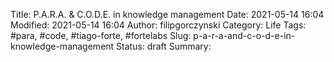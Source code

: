 Title: P.A.R.A. & C.O.D.E. in knowledge management
Date: 2021-05-14 16:04
Modified: 2021-05-14 16:04
Author: filipgorczynski
Category: Life
Tags: #para, #code, #tiago-forte, #fortelabs
Slug: p-a-r-a-and-c-o-d-e-in-knowledge-management
Status: draft
Summary: 